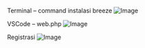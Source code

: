Terminal – command instalasi breeze
![Image](https://github.com/user-attachments/assets/09607c00-60fd-45bc-ba43-50826047f293)

VSCode – web.php
![Image](https://github.com/user-attachments/assets/4e2b6ef0-59c0-490b-863f-fe7fcd2e4edb)

Registrasi
![Image](https://github.com/user-attachments/assets/a67c62d7-006d-4ed1-b4f9-332297bd4d82)

